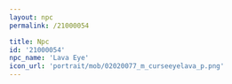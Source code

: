 ```yaml
---
layout: npc
permalink: /21000054

title: Npc
id: '21000054'
npc_name: 'Lava Eye'
icon_url: 'portrait/mob/02020077_m_curseeyelava_p.png'
---
```

